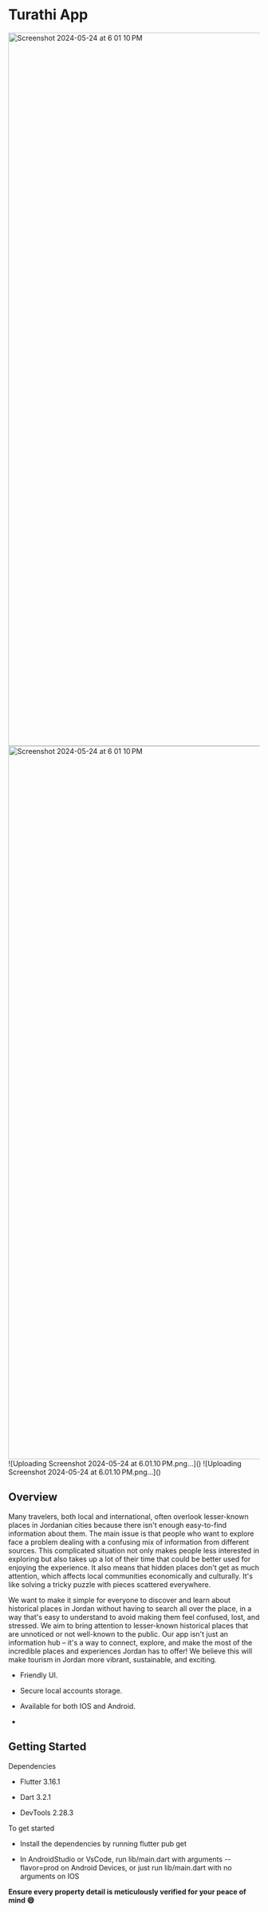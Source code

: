 # **Turathi App**	

<img width="1426" alt="Screenshot 2024-05-24 at 6 01 10 PM" src="https://github.com/MiralDalayka/turathi/assets/162041062/d46930b6-6fef-436e-a8a6-6bcae6690a25">
<img width="1426" alt="Screenshot 2024-05-24 at 6 01 10 PM" src="https://github.com/MiralDalayka/turathi/assets/162041062/d46930b6-6fef-436e-a8a6-6bcae6690a25">
![Uploading Screenshot 2024-05-24 at 6.01.10 PM.png…]()
![Uploading Screenshot 2024-05-24 at 6.01.10 PM.png…]()


## **Overview**
Many travelers, both local and international, often overlook lesser-known places in Jordanian cities because there isn't enough easy-to-find information about them. The main issue is that people who want to explore face a problem dealing with a confusing mix of information from different sources. This complicated situation not only makes people less interested in exploring but also takes up a lot of their time that could be better used for enjoying the experience. It also means that hidden places don't get as much attention, which affects local communities economically and culturally. It's like solving a tricky puzzle with pieces scattered everywhere.

We want to make it simple for everyone to discover and learn about historical places in Jordan without having to search all over the place, in a way that's easy to understand to avoid making them feel confused, lost, and stressed. We aim to bring attention to lesser-known historical places that are unnoticed or not well-known to the public. Our app isn't just an information hub – it's a way to connect, explore, and make the most of the incredible places and experiences Jordan has to offer! We believe this will make tourism in Jordan more vibrant, sustainable, and exciting.

- Friendly UI.
* Secure local accounts storage.
+ Available for both IOS and Android.
- 

## **Getting Started**
Dependencies
* Flutter 3.16.1
+ Dart 3.2.1
- DevTools 2.28.3

To get started
- Install the dependencies by running flutter pub get
* In AndroidStudio or VsCode, run lib/main.dart with arguments --flavor=prod on Android Devices, or just run lib/main.dart with no arguments on IOS

**Ensure every property detail is meticulously verified for your peace of mind  😄**



